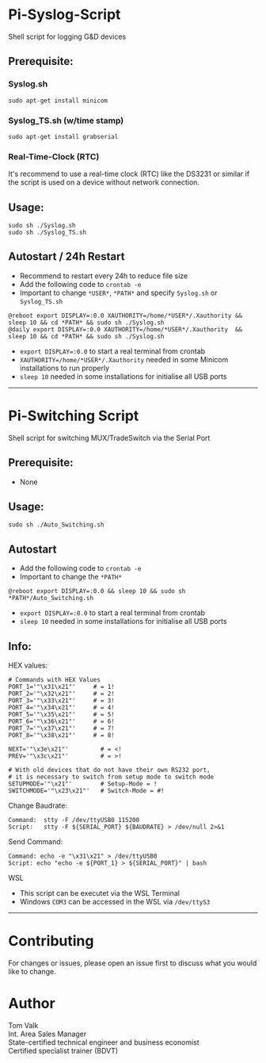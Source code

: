 # Pi-Syslog-Script
Shell script for logging G&D devices

## Prerequisite:
### Syslog.sh
```
sudo apt-get install minicom
```
### Syslog_TS.sh (w/time stamp)
```
sudo apt-get install grabserial
```
### Real-Time-Clock (RTC)
It's recommend to use a real-time clock (RTC) like the DS3231 or similar if the script is used on a device without network connection.


## Usage:
```
sudo sh ./Syslog.sh 
sudo sh ./Syslog_TS.sh 
```

## Autostart / 24h Restart
- Recommend to restart every 24h to reduce file size
- Add the following code to ``crontab -e``
- Important to change ``*USER*``, ``*PATH*`` and specify ``Syslog.sh`` or ``Syslog_TS.sh``
```
@reboot export DISPLAY=:0.0 XAUTHORITY=/home/*USER*/.Xauthority && sleep 10 && cd *PATH* && sudo sh ./Syslog.sh
@daily export DISPLAY=:0.0 XAUTHORITY=/home/*USER*/.Xauthority  && sleep 10 && cd *PATH* && sudo sh ./Syslog.sh
```

- ``export DISPLAY=:0.0`` to start a real terminal from crontab 
- ``XAUTHORITY=/home/*USER*/.Xauthority`` needed in some Minicom installations to run properly 
- ``sleep 10`` needed in some installations for initialise all USB ports 

-----------------------------------------------------------



# Pi-Switching Script
Shell script for switching MUX/TradeSwitch via the Serial Port

## Prerequisite:
- None

## Usage:
```
sudo sh ./Auto_Switching.sh
```

## Autostart
- Add the following code to ``crontab -e``
- Important to change the ``*PATH*``
```
@reboot export DISPLAY=:0.0 && sleep 10 && sudo sh *PATH*/Auto_Switching.sh
```
- ``export DISPLAY=:0.0`` to start a real terminal from crontab 
- ``sleep 10`` needed in some installations for initialise all USB ports 

## Info:
HEX values:
```
# Commands with HEX Values
PORT_1='"\x31\x21"'     # = 1!
PORT_2='"\x32\x21"'     # = 2!
PORT_3='"\x33\x21"'     # = 3!
PORT_4='"\x34\x21"'     # = 4!
PORT_5='"\x35\x21"'     # = 5!
PORT_6='"\x36\x21"'     # = 6!
PORT_7='"\x37\x21"'     # = 7!
PORT_8='"\x38\x21"'     # = 8!

NEXT='"\x3e\x21"'         # = <!
PREV='"\x3c\x21"'         # = >!

# With old devices that do not have their own RS232 port,
# it is necessary to switch from setup mode to switch mode
SETUPMODE='"\x21"'        # Setup-Mode = !
SWITCHMODE='"\x23\x21"'   # Switch-Mode = #!
```

Change Baudrate:
```
Command:  stty -F /dev/ttyUSB0 115200
Script:   stty -F ${SERIAL_PORT} ${BAUDRATE} > /dev/null 2>&1
```

Send Command:
```
Command: echo -e "\x31\x21" > /dev/ttyUSB0
Script: echo "echo -e ${PORT_1} > ${SERIAL_PORT}" | bash
```

WSL
- This script can be executet via the WSL Terminal
- Windows ```COM3``` can be accessed in the WSL via ```/dev/ttyS3```
-----------------------------------------------------------

# Contributing
For changes or issues, please open an issue first to discuss what you would like to change. <br/>


# Author
Tom Valk   <br/>
Int. Area Sales Manager  <br/>
State-certified technical engineer and business economist <br/>
Certified specialist trainer (BDVT)
